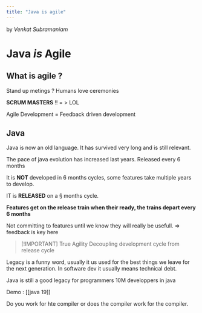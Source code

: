```yaml
---
title: "Java is agile"
---
```


by *Venkat Subramaniam*

# Java *is* Agile

## What is agile ?
Stand up metings ? 
Humans love ceremonies

**SCRUM MASTERS** !!
= > LOL

Agile Development = Feedback driven development

## Java
Java is now an old language. It has survived very long and is still relevant.

The pace of java evolution has increased last years. Released every 6 months

It is **NOT** developed in 6 months cycles, some features take multiple years to develop.

IT is **RELEASED** on a § months cycle.

**Features get on the release train when their ready, the trains depart every 6 months**

Not committing to features until we know they will really be usefull.
 => feedback is key here

> [!IMPORTANT] True Agility
> Decoupling development cycle from release cycle

Legacy is a funny word, usually it us used for the best things we leave for the next generation. In software dev it usually means technical debt.

Java is still a good legacy for programmers
10M developpers in java

Demo :  [[java 19]]

Do you work for hte compiler or does the compiler work for the compiler.
